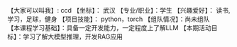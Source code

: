 【大家可以叫我】: ccd
【坐标】： 武汉
【专业/职业】：学生
【兴趣爱好】： 读书, 学习，足球，健身
【项目技能】： python，torch
【组队情况】：尚未组队  
【本课程学习基础】：具备一定开发能力，一定程度上了解LLM
【本期活动目标】：学习了解大模型推理，开发RAG应用

